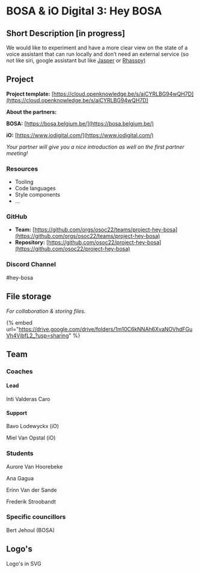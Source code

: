 # BOSA & iO Digital 3: Hey BOSA

## Short Description \[in progress]

We would like to experiment and have a more clear view on the state of a voice assistant that can run locally and don’t need an external service (so not like siri, google assistant but like [Jasper](https://jasperproject.github.io/) or [Rhasspy)](https://rhasspy.readthedocs.io/en/latest/)&#x20;

## Project

**Project template:** [https://cloud.openknowledge.be/s/aiCYRLBG94wQH7D](https://cloud.openknowledge.be/s/aiCYRLBG94wQH7D)

**About the partners:**

**BOSA:** [https://bosa.belgium.be/](https://bosa.belgium.be/)

**iO:** [https://www.iodigital.com/](https://www.iodigital.com/)

_Your partner will give you a nice introduction as well on the first partner meeting!_

### Resources

* Tooling
* Code languages
* Style components
* ...

### GitHub

* **Team:** [https://github.com/orgs/osoc22/teams/project-hey-bosa](https://github.com/orgs/osoc22/teams/project-hey-bosa)
* **Repository:** [https://github.com/osoc22/project-hey-bosa](https://github.com/osoc22/project-hey-bosa)

### **Discord Channel**

\#hey-bosa

## File storage

_For collaboration & storing files._&#x20;

{% embed url="https://drive.google.com/drive/folders/1m10C6kNNAh6XvaNOVhdFGuVh4VibfL2_?usp=sharing" %}

## Team

### Coaches

#### Lead

Inti Valderas Caro

#### Support

Bavo Lodewyckx (iO)

Miel Van Opstal (iO)

### Students

Aurore Van Hoorebeke

Ana Gagua

Erinn Van der Sande

Frederik Stroobandt

### Specific councillors

Bert Jehoul (BOSA)

## Logo's

Logo's in SVG

